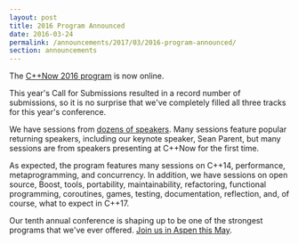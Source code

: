 ```yaml
---
layout: post
title: 2016 Program Announced
date: 2016-03-24
permalink: /announcements/2017/03/2016-program-announced/
section: announcements
---
```


The [C++Now 2016 program](/program-2016/) is now online.

<!--break-->

This year's Call for Submissions resulted in a record number of submissions, so it is no surprise that we've completely filled all three tracks for this year's conference.

We have sessions from [dozens of speakers](/speakers-2016/). Many sessions feature popular returning speakers, including our keynote speaker, Sean Parent, but many sessions are from speakers presenting at C++Now for the first time.

As expected, the program features many sessions on C++14, performance, metaprogramming, and concurrency. In addition, we have sessions on open source, Boost, tools, portability, maintainability, refactoring, functional programming, coroutines, games, testing, documentation, reflection, and, of course, what to expect in C++17.

Our tenth annual conference is shaping up to be one of the strongest programs that we've ever offered. [Join us in Aspen this May](https://cppnow2016.eventbrite.com).
